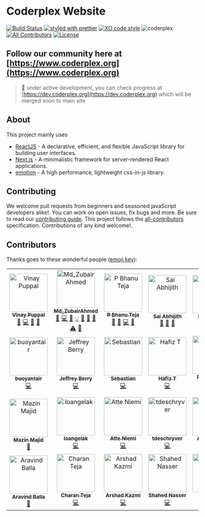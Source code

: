 # Coderplex Website

[![Build Status](https://travis-ci.org/coderplex/coderplex.svg?branch=master)](https://travis-ci.org/coderplex/coderplex) [![styled with prettier](https://img.shields.io/badge/styled_with-prettier-ff69b4.svg)](https://github.com/prettier/prettier) [![XO code style](https://img.shields.io/badge/code_style-XO-5ed9c7.svg)](https://github.com/sindresorhus/xo) ![coderplex](https://david-dm.org/coderplex/coderplex.svg) [![All Contributors](https://img.shields.io/badge/all_contributors-28-orange.svg?style=flat-square)](#contributors-) [![License](https://img.shields.io/badge/License-BSD%203--Clause-blue.svg)](https://github.com/coderplex/coderplex/blob/master/LICENSE)

## Follow our community here at [https://www.coderplex.org](https://www.coderplex.org)

> :construction: under active development, you can check progress at [https://dev.coderplex.org](https://dev.coderplex.org) which will be merged soon to main site

## About

This project mainly uses

* [ReactJS](https://reactjs.org/) - A declarative, efficient, and flexible JavaScript library for building user interfaces.
* [Next.js](https://github.com/zeit/next.js/) - A minimalistic framework for server-rendered React applications.
* [emotion](https://emotion.sh) - A high performance, lightweight css-in-js library.

## Contributing

We welcome pull requests from beginners and seasoned javaScript developers alike!. You can work on open issues, fix bugs and more. Be sure to read our [contributing guide](https://github.com/coderplex/coderplex/blob/develop/.github/CONTRIBUTING.md). This project follows the [all-contributors](https://github.com/kentcdodds/all-contributors) specification. Contributions of any kind welcome!.

## Contributors

Thanks goes to these wonderful people ([emoji key](https://github.com/kentcdodds/all-contributors#emoji-key)):

<!-- ALL-CONTRIBUTORS-LIST:START - Do not remove or modify this section -->
<!-- prettier-ignore-start -->
<!-- markdownlint-disable -->
<table>
  <tr>
    <td align="center"><a href="https://www.vinaypuppal.com/"><img src="https://avatars1.githubusercontent.com/u/8843216?v=4" width="100px;" alt="Vinay Puppal"/><br /><sub><b>Vinay Puppal</b></sub></a><br /><a href="https://github.com/coderplex/coderplex/issues?q=author%3Avinaypuppal" title="Bug reports">🐛</a> <a href="https://github.com/coderplex/coderplex/commits?author=vinaypuppal" title="Code">💻</a> <a href="#ideas-vinaypuppal" title="Ideas, Planning, & Feedback">🤔</a> <a href="#review-vinaypuppal" title="Reviewed Pull Requests">👀</a></td>
    <td align="center"><a href="https://in.linkedin.com/in/mzubairahmed"><img src="https://avatars2.githubusercontent.com/u/17708702?v=4" width="100px;" alt="Md_ZubairAhmed"/><br /><sub><b>Md_ZubairAhmed</b></sub></a><br /><a href="https://github.com/coderplex/coderplex/issues?q=author%3AM-ZubairAhmed" title="Bug reports">🐛</a> <a href="https://github.com/coderplex/coderplex/commits?author=M-ZubairAhmed" title="Code">💻</a> <a href="https://github.com/coderplex/coderplex/commits?author=M-ZubairAhmed" title="Documentation">📖</a> <a href="#example-M-ZubairAhmed" title="Examples">💡</a> <a href="#ideas-M-ZubairAhmed" title="Ideas, Planning, & Feedback">🤔</a> <a href="#plugin-M-ZubairAhmed" title="Plugin/utility libraries">🔌</a> <a href="#review-M-ZubairAhmed" title="Reviewed Pull Requests">👀</a> <a href="https://github.com/coderplex/coderplex/commits?author=M-ZubairAhmed" title="Tests">⚠️</a> <a href="#question-M-ZubairAhmed" title="Answering Questions">💬</a></td>
    <td align="center"><a href="https://github.com/pbteja1998"><img src="https://avatars3.githubusercontent.com/u/17903466?v=4" width="100px;" alt="P Bhanu Teja"/><br /><sub><b>P Bhanu Teja</b></sub></a><br /><a href="#question-pbteja1998" title="Answering Questions">💬</a> <a href="https://github.com/coderplex/coderplex/issues?q=author%3Apbteja1998" title="Bug reports">🐛</a> <a href="https://github.com/coderplex/coderplex/commits?author=pbteja1998" title="Code">💻</a> <a href="#ideas-pbteja1998" title="Ideas, Planning, & Feedback">🤔</a></td>
    <td align="center"><a href="https://github.com/saiabhijitht"><img src="https://avatars0.githubusercontent.com/u/23223985?v=4" width="100px;" alt="Sai Abhijith"/><br /><sub><b>Sai Abhijith</b></sub></a><br /><a href="#design-saiabhijitht" title="Design">🎨</a> <a href="#ideas-saiabhijitht" title="Ideas, Planning, & Feedback">🤔</a> <a href="#review-saiabhijitht" title="Reviewed Pull Requests">👀</a></td>
    <td align="center"><a href="http://duttakapil.github.io/"><img src="https://avatars1.githubusercontent.com/u/6577624?v=4" width="100px;" alt="Kapil Dutta"/><br /><sub><b>Kapil Dutta</b></sub></a><br /><a href="https://github.com/coderplex/coderplex/issues?q=author%3Aduttakapil" title="Bug reports">🐛</a> <a href="#ideas-duttakapil" title="Ideas, Planning, & Feedback">🤔</a> <a href="#review-duttakapil" title="Reviewed Pull Requests">👀</a></td>
    <td align="center"><a href="https://github.com/shivakrishna9"><img src="https://avatars0.githubusercontent.com/u/15874356?v=4" width="100px;" alt="Shiva Krishna Yadav"/><br /><sub><b>Shiva Krishna Yadav</b></sub></a><br /><a href="https://github.com/coderplex/coderplex/commits?author=shivakrishna9" title="Code">💻</a> <a href="https://github.com/coderplex/coderplex/commits?author=shivakrishna9" title="Documentation">📖</a></td>
    <td align="center"><a href="https://github.com/VineethKanaparthi"><img src="https://avatars2.githubusercontent.com/u/14841940?v=4" width="100px;" alt="Vineeth Kanaparthi"/><br /><sub><b>Vineeth Kanaparthi</b></sub></a><br /><a href="https://github.com/coderplex/coderplex/commits?author=VineethKanaparthi" title="Documentation">📖</a></td>
  </tr>
  <tr>
    <td align="center"><a href="https://github.com/buoyantair"><img src="https://avatars2.githubusercontent.com/u/5159834?v=4" width="100px;" alt="buoyantair"/><br /><sub><b>buoyantair</b></sub></a><br /><a href="https://github.com/coderplex/coderplex/commits?author=buoyantair" title="Code">💻</a></td>
    <td align="center"><a href="https://github.com/jberry93"><img src="https://avatars2.githubusercontent.com/u/5133505?v=4" width="100px;" alt="Jeffrey Berry"/><br /><sub><b>Jeffrey Berry</b></sub></a><br /><a href="https://github.com/coderplex/coderplex/commits?author=jberry93" title="Code">💻</a></td>
    <td align="center"><a href="https://github.com/HerrVoennchen"><img src="https://avatars2.githubusercontent.com/u/6535023?v=4" width="100px;" alt="Sebastian"/><br /><sub><b>Sebastian</b></sub></a><br /><a href="https://github.com/coderplex/coderplex/commits?author=HerrVoennchen" title="Code">💻</a></td>
    <td align="center"><a href="https://github.com/hafiz703"><img src="https://avatars3.githubusercontent.com/u/15249170?v=4" width="100px;" alt="Hafiz T"/><br /><sub><b>Hafiz T</b></sub></a><br /><a href="https://github.com/coderplex/coderplex/commits?author=hafiz703" title="Code">💻</a></td>
    <td align="center"><a href="https://github.com/rkaranam"><img src="https://avatars0.githubusercontent.com/u/13974570?v=4" width="100px;" alt="Raja Sekhar Karanam"/><br /><sub><b>Raja Sekhar Karanam</b></sub></a><br /><a href="https://github.com/coderplex/coderplex/commits?author=rkaranam" title="Documentation">📖</a></td>
    <td align="center"><a href="https://twitter.com/CgCnu"><img src="https://avatars0.githubusercontent.com/u/2767425?v=4" width="100px;" alt="sreenivas alapati"/><br /><sub><b>sreenivas alapati</b></sub></a><br /><a href="https://github.com/coderplex/coderplex/commits?author=cg-cnu" title="Code">💻</a></td>
    <td align="center"><a href="https://about.me/luislacruz"><img src="https://avatars0.githubusercontent.com/u/11747818?v=4" width="100px;" alt="Luis Lacruz"/><br /><sub><b>Luis Lacruz</b></sub></a><br /><a href="https://github.com/coderplex/coderplex/commits?author=luixlacrux" title="Code">💻</a></td>
  </tr>
  <tr>
    <td align="center"><a href="https://github.com/majidmazin"><img src="https://avatars0.githubusercontent.com/u/32811957?v=4" width="100px;" alt="Mazin Majid"/><br /><sub><b>Mazin Majid</b></sub></a><br /><a href="https://github.com/coderplex/coderplex/commits?author=majidmazin" title="Documentation">📖</a></td>
    <td align="center"><a href="https://github.com/loangelak"><img src="https://avatars0.githubusercontent.com/u/22547780?v=4" width="100px;" alt="loangelak"/><br /><sub><b>loangelak</b></sub></a><br /><a href="https://github.com/coderplex/coderplex/commits?author=loangelak" title="Code">💻</a></td>
    <td align="center"><a href="http://twitter.com/HursCode"><img src="https://avatars0.githubusercontent.com/u/4998544?v=4" width="100px;" alt="Atte Niemi"/><br /><sub><b>Atte Niemi</b></sub></a><br /><a href="https://github.com/coderplex/coderplex/commits?author=hur" title="Code">💻</a></td>
    <td align="center"><a href="https://github.com/tdeschryver"><img src="https://avatars1.githubusercontent.com/u/28659384?v=4" width="100px;" alt="tdeschryver"/><br /><sub><b>tdeschryver</b></sub></a><br /><a href="https://github.com/coderplex/coderplex/commits?author=tdeschryver" title="Code">💻</a></td>
    <td align="center"><a href="http://www.linkedin.com/in/aliciapr"><img src="https://avatars1.githubusercontent.com/u/5432702?v=4" width="100px;" alt="Alicia Perez"/><br /><sub><b>Alicia Perez</b></sub></a><br /><a href="https://github.com/coderplex/coderplex/commits?author=aliciaphes" title="Code">💻</a></td>
    <td align="center"><a href="https://medium.com/@abiduzair420"><img src="https://avatars2.githubusercontent.com/u/18336304?v=4" width="100px;" alt="abiduzz420"/><br /><sub><b>abiduzz420</b></sub></a><br /><a href="https://github.com/coderplex/coderplex/commits?author=abiduzz420" title="Code">💻</a> <a href="#talk-abiduzz420" title="Talks">📢</a></td>
    <td align="center"><a href="https://github.com/thepriefy"><img src="https://avatars2.githubusercontent.com/u/10849586?v=4" width="100px;" alt="thepriefy"/><br /><sub><b>thepriefy</b></sub></a><br /><a href="https://github.com/coderplex/coderplex/commits?author=thepriefy" title="Code">💻</a></td>
  </tr>
  <tr>
    <td align="center"><a href="http://aravindballa.com"><img src="https://avatars0.githubusercontent.com/u/8036315?v=4" width="100px;" alt="Aravind Balla"/><br /><sub><b>Aravind Balla</b></sub></a><br /><a href="#review-aravindballa" title="Reviewed Pull Requests">👀</a></td>
    <td align="center"><a href="http://charan1922.github.io/myportfolio"><img src="https://avatars3.githubusercontent.com/u/23609292?v=4" width="100px;" alt="Charan Teja"/><br /><sub><b>Charan Teja</b></sub></a><br /><a href="https://github.com/coderplex/coderplex/commits?author=charan1922" title="Code">💻</a></td>
    <td align="center"><a href="http://arshad.kaspat.com"><img src="https://avatars3.githubusercontent.com/u/4654382?v=4" width="100px;" alt="Arshad Kazmi"/><br /><sub><b>Arshad Kazmi</b></sub></a><br /><a href="https://github.com/coderplex/coderplex/commits?author=arshadkazmi42" title="Code">💻</a></td>
    <td align="center"><a href="https://shahednasser.herokuapp.com"><img src="https://avatars1.githubusercontent.com/u/27354907?v=4" width="100px;" alt="Shahed Nasser"/><br /><sub><b>Shahed Nasser</b></sub></a><br /><a href="https://github.com/coderplex/coderplex/commits?author=shahednasser" title="Code">💻</a></td>
    <td align="center"><a href="https://github.com/addictd"><img src="https://avatars2.githubusercontent.com/u/23260049?v=4" width="100px;" alt="deep"/><br /><sub><b>deep</b></sub></a><br /><a href="https://github.com/coderplex/coderplex/commits?author=addictd" title="Code">💻</a> <a href="https://github.com/coderplex/coderplex/commits?author=addictd" title="Documentation">📖</a></td>
    <td align="center"><a href="https://github.com/VickyAbishek"><img src="https://avatars3.githubusercontent.com/u/9305700?v=4" width="100px;" alt="VickyAbishek"/><br /><sub><b>VickyAbishek</b></sub></a><br /><a href="https://github.com/coderplex/coderplex/commits?author=VickyAbishek" title="Code">💻</a></td>
    <td align="center"><a href="http://krushiraj.github.io"><img src="https://avatars0.githubusercontent.com/u/19507241?v=4" width="100px;" alt="Krushi Raj Tula"/><br /><sub><b>Krushi Raj Tula</b></sub></a><br /><a href="https://github.com/coderplex/coderplex/commits?author=krushiraj" title="Code">💻</a></td>
  </tr>
</table>

<!-- markdownlint-enable -->
<!-- prettier-ignore-end -->
<!-- ALL-CONTRIBUTORS-LIST:END -->
